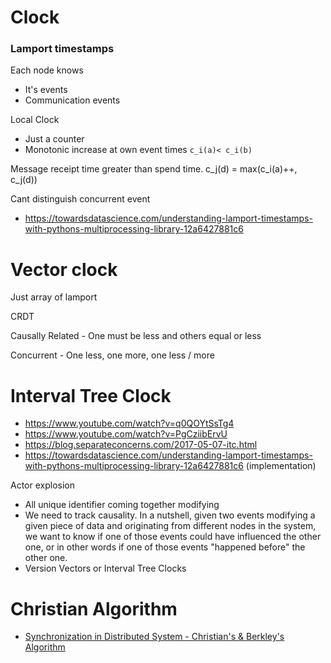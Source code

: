 # Clock

### Lamport timestamps

Each node knows
- It's events
- Communication events

Local Clock 
- Just a counter
- Monotonic increase at own event times `c_i(a)< c_i(b)`

Message receipt time greater than spend time.
c_j(d) = max(c_i(a)++, c_j(d))

Cant distinguish concurrent event

- https://towardsdatascience.com/understanding-lamport-timestamps-with-pythons-multiprocessing-library-12a6427881c6


# Vector clock
 Just array of lamport

 CRDT

 Causally Related - One must be less and others equal or less

 Concurrent - One less, one more, one less / more

# Interval Tree Clock
- https://www.youtube.com/watch?v=q0QOYtSsTg4
- https://www.youtube.com/watch?v=PgCziibErvU 
- https://blog.separateconcerns.com/2017-05-07-itc.html
- https://towardsdatascience.com/understanding-lamport-timestamps-with-pythons-multiprocessing-library-12a6427881c6 (implementation)

Actor explosion 
- All unique identifier coming together modifying
- We need to track causality. In a nutshell, given two events modifying a given piece of data and originating from different nodes in the system, we want to know if one of those events could have influenced the other one, or in other words if one of those events "happened before" the other one.
- Version Vectors or Interval Tree Clocks

# Christian Algorithm
- [Synchronization in Distributed System - Christian's & Berkley's Algorithm](https://youtu.be/L7cjMgJktdA)
